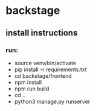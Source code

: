 # backstage
## install instructions

### run:
* source venv/bin/activate
* pip install -r requirements.txt
* cd backstage/frontend
* npm install
* npm run build
* cd ..
* python3 manage.py runserver
